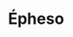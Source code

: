 ---
layout: post-portfolio
title: Épheso
categories: portfolio
tags: doublebass
lang: pt
lang-ref: styleguide
permalink: /pt/portfolio/:categories/:year/:title_:year:output_ext
image: 01.jpg
---